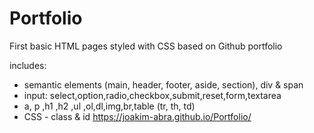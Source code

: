# Portfolio
First basic HTML pages styled with CSS based on Github portfolio

includes: 
* semantic elements (main, header, footer, aside, section), div & span
* input: select,option,radio,checkbox,submit,reset,form,textarea
* a, p ,h1 ,h2 ,ul ,ol,dl,img,br,table (tr, th, td)
* CSS - class & id
https://joakim-abra.github.io/Portfolio/
